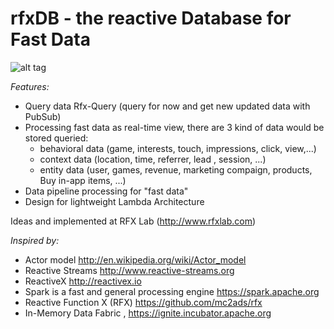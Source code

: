 rfxDB - the reactive Database for Fast Data
=====

![alt tag](http://dl.dropboxusercontent.com/u/4074962/mc2ads/resources/images/rfx-DB.png)

*Features:*

* Query data Rfx-Query (query for now and get new updated data with PubSub)
* Processing fast data as real-time view, there are 3 kind of data would be stored queried:
  + behavioral data (game, interests, touch, impressions, click, view,...)
  + context data (location, time, referrer, lead , session, ...)
  + entity data (user, games, revenue, marketing compaign, products, Buy in-app items, ...)
* Data pipeline processing for "fast data"
* Design for lightweight Lambda Architecture

Ideas and implemented at RFX Lab (http://www.rfxlab.com) 

*Inspired by:*
* Actor model http://en.wikipedia.org/wiki/Actor_model
* Reactive Streams http://www.reactive-streams.org
* ReactiveX http://reactivex.io
* Spark is a fast and general processing engine https://spark.apache.org
* Reactive Function X (RFX)  https://github.com/mc2ads/rfx
* In-Memory Data Fabric , https://ignite.incubator.apache.org


